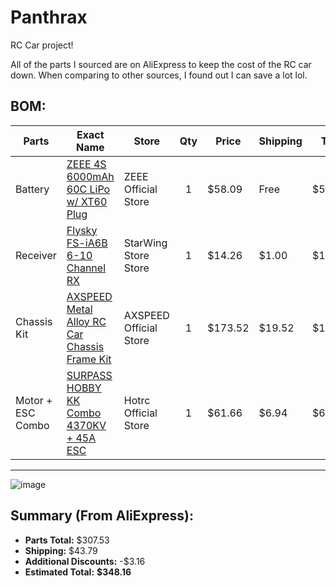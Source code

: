 # Panthrax  
RC Car project!

All of the parts I sourced are on AliExpress to keep the cost of the RC car down. When comparing to other sources, I found out I can save a lot lol.

## BOM:

| Parts              | Exact Name                                                                                                     | Store                     | Qty | Price    | Shipping | Total   |
|-------------------|------------------------------------------------------------------------------------------------------------------|----------------------------|:---:|----------|----------|---------|
| Battery            | [ZEEE 4S 6000mAh 60C LiPo w/ XT60 Plug]([https://www.aliexpress.us/item/3256804048465197.html](https://www.aliexpress.us/item/3256806084545259.html?spm=a2g0o.cart.0.0.234138daSiDJ2T&mp=1&pdp_npi=5%40dis%21USD%21USD%2069.99%21USD%2058.09%21%21USD%2054.93%21%21%21%402103246617516018366604106ed2d0%2112000036559450648%21ct%21US%216374919476%21%211%210&_gl=1*d9f0ps*_gcl_aw*R0NMLjE3NDUxMzk3OTEuQ2owS0NRand0cExBQmhDN0FSSXNBTEJPQ1ZwazIteTRGUW9nRDZKVVpZSmpTanJ3MUVkbE1PZ3FiZ1d6QnQtZUU3VExCTndLMjlVd1o0NGFBaWRuRUFMd193Y0I.*_gcl_dc*R0NMLjE3NDUxMzk3OTEuQ2owS0NRand0cExBQmhDN0FSSXNBTEJPQ1ZwazIteTRGUW9nRDZKVVpZSmpTanJ3MUVkbE1PZ3FiZ1d6QnQtZUU3VExCTndLMjlVd1o0NGFBaWRuRUFMd193Y0I.*_gcl_au*MzM4MTkzMDEuMTc0OTA3MjE5NA..*_ga*MTM4MzIzNTcwNi4xNzUxNTk4MDM0*_ga_VED1YSGNC7*czE3NTE1OTgwMzkkbzEkZzEkdDE3NTE2MDE4MzIkajQ3JGwwJGgw&gatewayAdapt=glo2usa))                   | ZEEE Official Store        |  1  | $58.09   | Free     | $58.09  |
| Receiver           | [Flysky FS-iA6B 6-10 Channel RX]([https://www.aliexpress.us/item/3256805949048139.html](https://www.aliexpress.us/item/3256805715942848.html?spm=a2g0o.cart.0.0.234138daSiDJ2T&mp=1&pdp_npi=5%40dis%21USD%21USD%2015.85%21USD%2014.26%21%21USD%2014.26%21%21%21%402103246617516018366604106ed2d0%2112000034775475027%21ct%21US%216374919476%21%211%210&_gl=1*1hn953*_gcl_aw*R0NMLjE3NDUxMzk3OTEuQ2owS0NRand0cExBQmhDN0FSSXNBTEJPQ1ZwazIteTRGUW9nRDZKVVpZSmpTanJ3MUVkbE1PZ3FiZ1d6QnQtZUU3VExCTndLMjlVd1o0NGFBaWRuRUFMd193Y0I.*_gcl_dc*R0NMLjE3NDUxMzk3OTEuQ2owS0NRand0cExBQmhDN0FSSXNBTEJPQ1ZwazIteTRGUW9nRDZKVVpZSmpTanJ3MUVkbE1PZ3FiZ1d6QnQtZUU3VExCTndLMjlVd1o0NGFBaWRuRUFMd193Y0I.*_gcl_au*MzM4MTkzMDEuMTc0OTA3MjE5NA..*_ga*MTM4MzIzNTcwNi4xNzUxNTk4MDM0*_ga_VED1YSGNC7*czE3NTE1OTgwMzkkbzEkZzEkdDE3NTE2MDIwNTgkajQzJGwwJGgw&gatewayAdapt=glo2usa))                         | StarWing Store Store       |  1  | $14.26   | $1.00    | $15.26  |
| Chassis Kit        | [AXSPEED Metal Alloy RC Car Chassis Frame Kit]([https://www.aliexpress.us/item/3256805821790814.html](https://www.aliexpress.us/item/3256807357605604.html?spm=a2g0o.cart.0.0.234138daSiDJ2T&mp=1&pdp_npi=5%40dis%21USD%21USD%20244.40%21USD%20173.52%21%21USD%20173.52%21%21%21%402103246617516018366604106ed2d0%2112000041251732918%21ct%21US%216374919476%21%211%210&_gl=1*8jnkgb*_gcl_aw*R0NMLjE3NDUxMzk3OTEuQ2owS0NRand0cExBQmhDN0FSSXNBTEJPQ1ZwazIteTRGUW9nRDZKVVpZSmpTanJ3MUVkbE1PZ3FiZ1d6QnQtZUU3VExCTndLMjlVd1o0NGFBaWRuRUFMd193Y0I.*_gcl_dc*R0NMLjE3NDUxMzk3OTEuQ2owS0NRand0cExBQmhDN0FSSXNBTEJPQ1ZwazIteTRGUW9nRDZKVVpZSmpTanJ3MUVkbE1PZ3FiZ1d6QnQtZUU3VExCTndLMjlVd1o0NGFBaWRuRUFMd193Y0I.*_gcl_au*MzM4MTkzMDEuMTc0OTA3MjE5NA..*_ga*MTM4MzIzNTcwNi4xNzUxNTk4MDM0*_ga_VED1YSGNC7*czE3NTE1OTgwMzkkbzEkZzEkdDE3NTE2MDIwNjIkajM5JGwwJGgw&gatewayAdapt=glo2usa))           | AXSPEED Official Store     |  1  | $173.52  | $19.52   | $193.04 |
| Motor + ESC Combo  | [SURPASS HOBBY KK Combo 4370KV + 45A ESC]([https://www.aliexpress.us/item/3256804463960782.html](https://www.aliexpress.us/item/3256808387693301.html?spm=a2g0o.cart.0.0.234138daSiDJ2T&mp=1&pdp_npi=5%40dis%21USD%21USD%20125.84%21USD%2061.66%21%21USD%2061.66%21%21%21%402103246617516018366604106ed2d0%2112000045785174770%21ct%21US%216374919476%21%211%210&_gl=1*2tg2m5*_gcl_aw*R0NMLjE3NDUxMzk3OTEuQ2owS0NRand0cExBQmhDN0FSSXNBTEJPQ1ZwazIteTRGUW9nRDZKVVpZSmpTanJ3MUVkbE1PZ3FiZ1d6QnQtZUU3VExCTndLMjlVd1o0NGFBaWRuRUFMd193Y0I.*_gcl_dc*R0NMLjE3NDUxMzk3OTEuQ2owS0NRand0cExBQmhDN0FSSXNBTEJPQ1ZwazIteTRGUW9nRDZKVVpZSmpTanJ3MUVkbE1PZ3FiZ1d6QnQtZUU3VExCTndLMjlVd1o0NGFBaWRuRUFMd193Y0I.*_gcl_au*MzM4MTkzMDEuMTc0OTA3MjE5NA..*_ga*MTM4MzIzNTcwNi4xNzUxNTk4MDM0*_ga_VED1YSGNC7*czE3NTE1OTgwMzkkbzEkZzEkdDE3NTE2MDIwNzgkajIzJGwwJGgw&gatewayAdapt=glo2usa))                 | Hotrc Official Store       |  1  | $61.66   | $6.94    | $68.60  |

---

![image](https://github.com/user-attachments/assets/8f98e7a6-c71c-4ad7-bb5a-9ce65c7e8ffb)


## Summary (From AliExpress):
- **Parts Total:** $307.53  
- **Shipping:** $43.79  
- **Additional Discounts:** -$3.16  
- **Estimated Total:** **$348.16**
